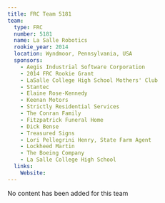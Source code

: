 ```yaml
---
title: FRC Team 5181
team:
  type: FRC
  number: 5181
  name: La Salle Robotics
  rookie_year: 2014
  location: Wyndmoor, Pennsylvania, USA
  sponsors:
    - Aegis Industrial Software Corporation
    - 2014 FRC Rookie Grant
    - LaSalle College High School Mothers' Club
    - Stantec
    - Elaine Rose-Kennedy
    - Keenan Motors
    - Strictly Residential Services
    - The Conran Family
    - Fitzpatrick Funeral Home
    - Dick Bense
    - Treasured Signs
    - Lori Pellegrini Henry, State Farm Agent
    - Lockheed Martin
    - The Boeing Company
    - La Salle College High School
  links:
    Website: 
---
```

No content has been added for this team